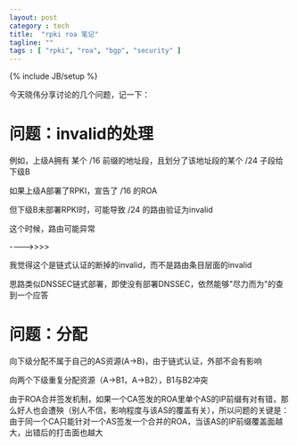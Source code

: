 ```yaml
---
layout: post
category : tech
title:  "rpki roa 笔记"
tagline: ""
tags : [ "rpki", "roa", "bgp", "security" ] 
---
```

{% include JB/setup %}

今天晓伟分享讨论的几个问题，记一下：

# 问题：invalid的处理

例如，上级A拥有 某个 /16 前缀的地址段，且划分了该地址段的某个 /24 子段给下级B

如果上级A部署了RPKI，宣告了 /16 的ROA

但下级B未部署RPKI时，可能导致 /24 的路由验证为invalid

这个时候，路由可能异常

---->>>>

我觉得这个是链式认证的断掉的invalid，而不是路由条目层面的invalid

思路类似DNSSEC链式部署，即使没有部署DNSSEC，依然能够"尽力而为"的查到一个应答

# 问题：分配

向下级分配不属于自己的AS资源(A->B)，由于链式认证，外部不会有影响

向两个下级重复分配资源（A->B1，A->B2），B1与B2冲突

由于ROA合并签发机制，如果一个CA签发的ROA里单个AS的IP前缀有对有错，那么好人也会遭殃（别人不信，影响程度与该AS的覆盖有关），所以问题的关键是：由于同一个CA只能针对一个AS签发一个合并的ROA，当该AS的IP前缀覆盖面越大，出错后的打击面也越大
